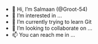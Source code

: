 - 👋 Hi, I’m Salmaan (@Groot-54)
- 👀 I’m interested in ...
- 🌱 I’m currently trying to learn Git
- 💞️ I’m looking to collaborate on ...
- 📫 You can reach me in ...
<!---
Salmaan-54/Salmaan-54 is a ✨ special ✨ repository because its `README.md` (this file) appears on your GitHub profile.
You can click the Preview link to take a look at your changes.
--->

